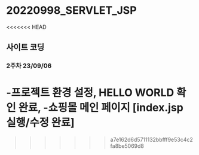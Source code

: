 # 20220998_SERVLET_JSP
<<<<<<< HEAD
## 사이트 코딩
### 2주차 23/09/06
-프로젝트 환경 설정, HELLO WORLD 확인 완료,
-쇼핑몰 메인 페이지 [index.jsp 실행/수정 완료]
=======
>>>>>>> a7e162d6d5711132bbfff9e53c4c2fa8be5069d8
